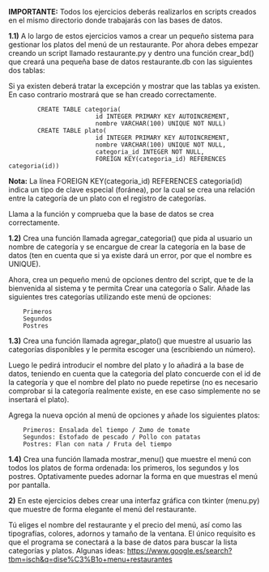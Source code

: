 **IMPORTANTE:** Todos los ejercicios deberás realizarlos en scripts creados en el mismo directorio donde trabajarás con las bases de datos.

**1.1)** A lo largo de estos ejercicios vamos a crear un pequeño sistema para gestionar los platos del menú de un restaurante. Por ahora debes empezar creando un script llamado restaurante.py y dentro una función crear_bd() que creará una pequeña base de datos restaurante.db con las siguientes dos tablas:

Si ya existen deberá tratar la excepción y mostrar que las tablas ya existen. En caso contrario mostrará que se han creado correctamente.

            CREATE TABLE categoria(
                            id INTEGER PRIMARY KEY AUTOINCREMENT,
                            nombre VARCHAR(100) UNIQUE NOT NULL)
            CREATE TABLE plato(
                            id INTEGER PRIMARY KEY AUTOINCREMENT,
                            nombre VARCHAR(100) UNIQUE NOT NULL, 
                            categoria_id INTEGER NOT NULL,
                            FOREIGN KEY(categoria_id) REFERENCES categoria(id))

**Nota:** La línea FOREIGN KEY(categoria_id) REFERENCES categoria(id) indica un tipo de clave especial (foránea), por la cual se crea una relación entre la categoría de un plato con el registro de categorías.

Llama a la función y comprueba que la base de datos se crea correctamente.








**1.2)** Crea una función llamada agregar_categoria() que pida al usuario un nombre de categoría y se encargue de crear la categoría en la base de datos (ten en cuenta que si ya existe dará un error, por que el nombre es UNIQUE).

Ahora, crea un pequeño menú de opciones dentro del script, que te de la bienvenida al sistema y te permita Crear una categoría o Salir. Añade las siguientes tres categorías utilizando este menú de opciones:

        Primeros
        Segundos
        Postres








**1.3)** Crea una función llamada agregar_plato() que muestre al usuario las categorías disponibles y le permita escoger una (escribiendo un número).

Luego le pedirá introducir el nombre del plato y lo añadirá a la base de datos, teniendo en cuenta que la categoria del plato concuerde con el id de la categoría y que el nombre del plato no puede repetirse (no es necesario comprobar si la categoría realmente existe, en ese caso simplemente no se insertará el plato).

Agrega la nueva opción al menú de opciones y añade los siguientes platos:

        Primeros: Ensalada del tiempo / Zumo de tomate
        Segundos: Estofado de pescado / Pollo con patatas
        Postres: Flan con nata / Fruta del tiempo









**1.4)** Crea una función llamada mostrar_menu() que muestre el menú con todos los platos de forma ordenada: los primeros, los segundos y los postres. Optativamente puedes adornar la forma en que muestras el menú por pantalla.











**2)** En este ejercicios debes crear una interfaz gráfica con tkinter (menu.py) que muestre de forma elegante el menú del restaurante.

Tú eliges el nombre del restaurante y el precio del menú, así como las tipografías, colores, adornos y tamaño de la ventana.
El único requisito es que el programa se conectará a la base de datos para buscar la lista categorías y platos.
    Algunas ideas: https://www.google.es/search?tbm=isch&q=dise%C3%B1o+menu+restaurantes